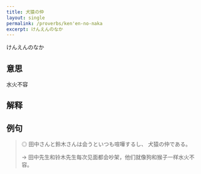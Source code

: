 ```yaml
---
title: 犬猿の仲
layout: single
permalink: /proverbs/ken'en-no-naka
excerpt: けんえんのなか
---
```


けんえんのなか

## 意思

水火不容

## 解释

## 例句

> ◎ 田中さんと鈴木さんは会うといつも喧嘩するし、 犬猿の仲である。
>
> → 田中先生和铃木先生每次见面都会吵架，他们就像狗和猴子一样水火不容。


